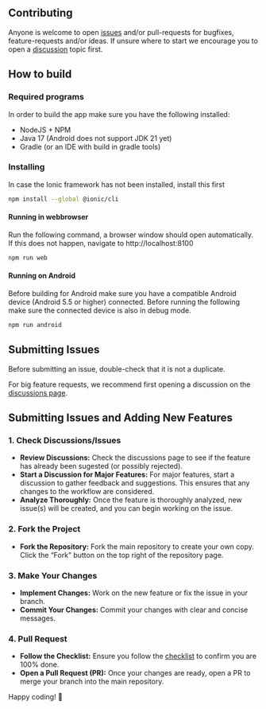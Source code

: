 ## Contributing
Anyone is welcome to open [issues](https://github.com/BauwenDR/osta/issues) and/or pull-requests for bugfixes, feature-requests and/or ideas. If unsure where to start we encourage you to open a [discussion](https://github.com/BauwenDR/osta/discussions) topic first.

## How to build
### Required programs
In order to build the app make sure you have the following installed:
- NodeJS + NPM
- Java 17 (Android does not support JDK 21 yet)
- Gradle (or an IDE with build in gradle tools)

### Installing
In case the Ionic framework has not been installed, install this first
```bash
npm install --global @ionic/cli
```

#### Running in webbrowser
Run the following command, a browser window should open automatically. If this does not happen, navigate to http://localhost:8100
```bash
npm run web
```

#### Running on Android
Before building for Android make sure you have a compatible Android device (Android 5.5 or higher) connected. 
Before running the following make sure the connected device is also in debug mode.
```bash
npm run android
```

## Submitting Issues
Before submitting an issue, double-check that it is not a duplicate.

For big feature requests, we recommend first opening a discussion on the [discussions page](https://github.com/BauwenDR/osta/discussions/categories/ideas).

## Submitting Issues and Adding New Features

### 1. Check Discussions/Issues
- **Review Discussions:** Check the discussions page to see if the feature has already been sugested (or possibly rejected).
- **Start a Discussion for Major Features:** For major features, start a discussion to gather feedback and suggestions. This ensures that any changes to the workflow are considered.
- **Analyze Thoroughly:** Once the feature is thoroughly analyzed, new issue(s) will be created, and you can begin working on the issue.

### 2. Fork the Project
- **Fork the Repository:** Fork the main repository to create your own copy. Click the “Fork” button on the top right of the repository page.

### 3. Make Your Changes
- **Implement Changes:** Work on the new feature or fix the issue in your branch.
- **Commit Your Changes:** Commit your changes with clear and concise messages.

### 4. Pull Request
- **Follow the Checklist:** Ensure you follow the [checklist](https://github.com/BauwenDR/osta/blob/main/.github/pull_request_template.md) to confirm you are 100% done.
- **Open a Pull Request (PR):** Once your changes are ready, open a PR to merge your branch into the main repository.


Happy coding! 🚀
